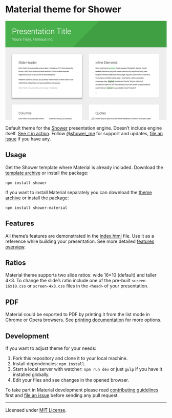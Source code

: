 # Material theme for Shower

![Ribbon screen shot](pictures/canvas.png)

Default theme for the [Shower](https://github.com/shower/shower/) presentation engine. Doesn’t include engine itself. [See it in action](http://shwr.me/shower/themes/material/). Follow [@shower_me](https://twitter.com/shower_me) for support and updates, [file an issue](https://github.com/shower/shower/issues/new) if you have any.

## Usage

Get the Shower template where Material is already included. Download the [template archive](http://shwr.me/shower.zip) or install the package:

	npm install shower

If you want to install Material separately you can download the [theme archive](http://shwr.me/material.zip) or install the package:

	npm install shower-material

## Features

All theme’s features are demonstrated in the [index.html](index.html) file. Use it as a reference while building your presentation. See more detailed [features overview](docs/features-en.md).

## Ratios

Material theme supports two slide ratios: wide 16×10 (default) and taller 4×3. To change the slide’s ratio include one of the pre-built `screen-16x10.css` or `screen-4x3.css` files in the `<head>` of your presentation.

## PDF

Material could be exported to PDF by printing it from the list mode in Chrome or Opera browsers. See [printing documentation](docs/printing-en.md) for more options.

## Development

If you want to adjust theme for your needs:

1. Fork this repository and clone it to your local machine.
2. Install dependencies: `npm install`.
3. Start a local server with watcher: `npm run dev` or just `gulp` if you have it installed globally.
4. Edit your files and see changes in the opened browser.

To take part in Material development please read [contributing guidelines](CONTRIBUTING.md) first and [file an issue](https://github.com/shower/shower/issues/new) before sending any pull request.

---
Licensed under [MIT License](LICENSE.md).
